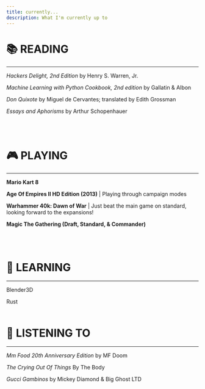 ```yaml
---
title: currently...
description: What I'm currently up to
---
```


# 📚 **READING** 
---
*Hackers Delight, 2nd Edition* by Henry S. Warren, Jr.

*Machine Learning with Python Cookbook, 2nd edition* by Gallatin & Albon

*Don Quixote* by Miguel de Cervantes; translated by Edith Grossman

*Essays and Aphorisms* by Arthur Schopenhauer

<br><br>

# 🎮 **PLAYING**
--------------------------------
**Mario Kart 8**

**Age Of Empires II HD Edition (2013)** | Playing through campaign modes

**Warhammer 40k: Dawn of War** | Just beat the main game on standard, looking forward to the expansions!

**Magic The Gathering (Draft, Standard, & Commander)**


<br><br>
# 📝 **LEARNING**

---


Blender3D

Rust
<br><br>
# 🎵 **LISTENING TO**

---
*Mm Food 20th Anniversary Edition* by MF Doom

*The Crying Out Of Things* By The Body

*Gucci Gambinos* by Mickey Diamond & Big Ghost LTD